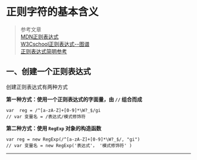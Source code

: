 # 正则字符的基本含义   
> 参考文章  
> [MDN正则表达式](https://developer.mozilla.org/zh-CN/docs/Web/JavaScript/Guide/Regular_Expressions)   
[W3Cschool正则表达式--图谱](https://www.w3cschool.cn/javascript/js-regexp.html)    
[正则表达式简明参考](https://www.w3cschool.cn/rxoyts/l17fcozt.html)


## 一、创建一个正则表达式  

 创建正则表达式有两种方式  

**第一种方式：使用一个正则表达式的字面量，由 `//` 组合而成**     
```
var  reg = /^[a-zA-Z]+[0-9]*\W?_$/gi  
// var 变量名 = /表达式/模式修饰符
```
**第二种方式：使用 `RegExp` 对象的构造函数**
```
var reg = new RegExp(/^[a-zA-Z]+[0-9]*\W?_$/, "gi")
// var 变量名 = new RegExp('表达式'， '模式修饰符' )
```
  
------------------
